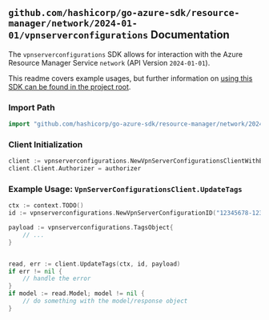 
## `github.com/hashicorp/go-azure-sdk/resource-manager/network/2024-01-01/vpnserverconfigurations` Documentation

The `vpnserverconfigurations` SDK allows for interaction with the Azure Resource Manager Service `network` (API Version `2024-01-01`).

This readme covers example usages, but further information on [using this SDK can be found in the project root](https://github.com/hashicorp/go-azure-sdk/tree/main/docs).

### Import Path

```go
import "github.com/hashicorp/go-azure-sdk/resource-manager/network/2024-01-01/vpnserverconfigurations"
```


### Client Initialization

```go
client := vpnserverconfigurations.NewVpnServerConfigurationsClientWithBaseURI("https://management.azure.com")
client.Client.Authorizer = authorizer
```


### Example Usage: `VpnServerConfigurationsClient.UpdateTags`

```go
ctx := context.TODO()
id := vpnserverconfigurations.NewVpnServerConfigurationID("12345678-1234-9876-4563-123456789012", "example-resource-group", "vpnServerConfigurationValue")

payload := vpnserverconfigurations.TagsObject{
	// ...
}


read, err := client.UpdateTags(ctx, id, payload)
if err != nil {
	// handle the error
}
if model := read.Model; model != nil {
	// do something with the model/response object
}
```

